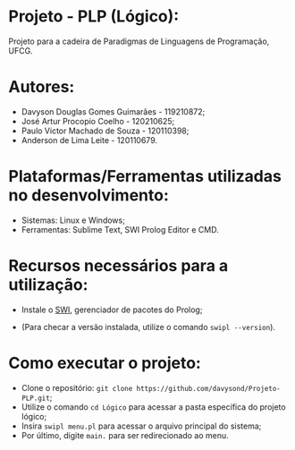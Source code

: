 # Projeto - PLP (Lógico):
 Projeto para a cadeira de Paradigmas de Linguagens de Programação, UFCG.

# Autores:
- Davyson Douglas Gomes Guimarães - 119210872;
- José Artur Procopio Coelho - 120210625;
- Paulo Victor Machado de Souza - 120110398;
- Anderson de Lima Leite - 120110679.

# Plataformas/Ferramentas utilizadas no desenvolvimento:

- Sistemas: Linux e Windows;
- Ferramentas: Sublime Text, SWI Prolog Editor e CMD.

# Recursos necessários para a utilização:

- Instale o [SWI](https://www.swi-prolog.org/Download.html), gerenciador de pacotes do Prolog;

- (Para checar a versão instalada, utilize o comando `swipl --version`).

# Como executar o projeto:

- Clone o repositório: `git clone https://github.com/davysond/Projeto-PLP.git`;
- Utilize o comando `cd Lógico` para acessar a pasta específica do projeto lógico;
- Insira `swipl menu.pl` para acessar o arquivo principal do sistema;
- Por último, digite `main.` para ser redirecionado ao menu.
